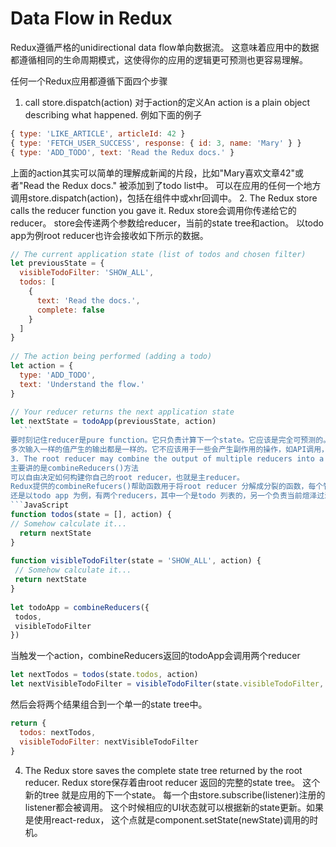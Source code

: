 # Data Flow in Redux
Redux遵循严格的unidirectional data flow单向数据流。
这意味着应用中的数据都遵循相同的生命周期模式，这使得你的应用的逻辑更可预测也更容易理解。

任何一个Redux应用都遵循下面四个步骤
1. call store.dispatch(action)
  对于action的定义An action is a plain object describing what happened.
  例如下面的例子
  ```JavaScript
  { type: 'LIKE_ARTICLE', articleId: 42 }
  { type: 'FETCH_USER_SUCCESS', response: { id: 3, name: 'Mary' } }
  { type: 'ADD_TODO', text: 'Read the Redux docs.' }
  ```
  上面的action其实可以简单的理解成新闻的片段，比如"Mary喜欢文章42"或者"Read the Redux docs."
  被添加到了todo list中。
  可以在应用的任何一个地方调用store.dispatch(action)，包括在组件中或xhr回调中。
2. The Redux store calls the reducer function you gave it.
  Redux store会调用你传递给它的reducer。
  store会传递两个参数给reducer，当前的state tree和action。
  以todo app为例root reducer也许会接收如下所示的数据。
  ```JavaScript
  // The current application state (list of todos and chosen filter)
  let previousState = {
    visibleTodoFilter: 'SHOW_ALL',
    todos: [
      {
        text: 'Read the docs.',
        complete: false
      }
    ]
  }
   
  // The action being performed (adding a todo)
  let action = {
    type: 'ADD_TODO',
    text: 'Understand the flow.'
  }
   
  // Your reducer returns the next application state
  let nextState = todoApp(previousState, action)
    ```
  要时刻记住reducer是pure function。它只负责计算下一个state。它应该是完全可预测的。
  多次输入一样的值产生的输出都是一样的。它不应该用于一些会产生副作用的操作，如API调用，路由过渡(route transition)。这些操作应该在dispatch action之前发生。
3. The root reducer may combine the output of multiple reducers into a single state tree.
  主要讲的是combineReducers()方法
  可以自由决定如何构建你自己的root reducer，也就是主reducer。
  Redux提供的combineRefucers()帮助函数用于将root reducer 分解成分裂的函数，每个管理state tree中一个分之。
  还是以todo app 为例，有两个reducers，其中一个是todo 列表的，另一个负责当前煊泽过滤设置。
  ```JavaScript
  function todos(state = [], action) {
 // Somehow calculate it...
    return nextState
  }
 
  function visibleTodoFilter(state = 'SHOW_ALL', action) {
   // Somehow calculate it...
   return nextState
  }
   
  let todoApp = combineReducers({
   todos,
   visibleTodoFilter
  })
  ```
  当触发一个action，combineReducers返回的todoApp会调用两个reducer
  ```JavaScript
  let nextTodos = todos(state.todos, action)
  let nextVisibleTodoFilter = visibleTodoFilter(state.visibleTodoFilter, action)
  ```
  然后会将两个结果组合到一个单一的state tree中。
  ```JavaScript
  return {
    todos: nextTodos,
    visibleTodoFilter: nextVisibleTodoFilter
  }

  ```
4. The Redux store saves the complete state tree returned by the root reducer.
  Redux store保存着由root reducer 返回的完整的state tree。
  这个新的tree 就是应用的下一个state。
  每一个由store.subscribe(listener)注册的listener都会被调用。
  这个时候相应的UI状态就可以根据新的state更新。如果是使用react-redux，
  这个点就是component.setState(newState)调用的时机。
  
